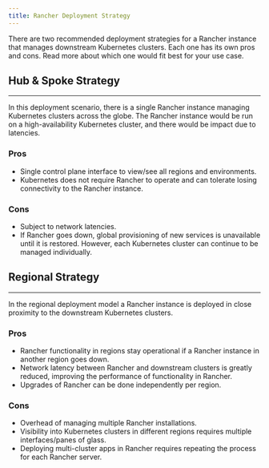 ```yaml
---
title: Rancher Deployment Strategy
---
```


<head>
  <link rel="canonical" href="https://ranchermanager.docs.rancher.com/reference-guides/best-practices/rancher-server/rancher-deployment-strategy"/>
</head>

There are two recommended deployment strategies for a Rancher instance that manages downstream Kubernetes clusters. Each one has its own pros and cons. Read more about which one would fit best for your use case.

## Hub & Spoke Strategy
---

In this deployment scenario, there is a single Rancher instance managing Kubernetes clusters across the globe. The Rancher instance would be run on a high-availability Kubernetes cluster, and there would be impact due to latencies.

### Pros

* Single control plane interface to view/see all regions and environments.
* Kubernetes does not require Rancher to operate and can tolerate losing connectivity to the Rancher instance.

### Cons

* Subject to network latencies.
* If Rancher goes down, global provisioning of new services is unavailable until it is restored. However, each Kubernetes cluster can continue to be managed individually.

## Regional Strategy
---
In the regional deployment model a Rancher instance is deployed in close proximity to the downstream Kubernetes clusters.

### Pros

* Rancher functionality in regions stay operational if a Rancher instance in another region goes down.
* Network latency between Rancher and downstream clusters is greatly reduced, improving the performance of functionality in Rancher.
* Upgrades of Rancher can be done independently per region.

### Cons

* Overhead of managing multiple Rancher installations.
* Visibility into Kubernetes clusters in different regions requires multiple interfaces/panes of glass.
* Deploying multi-cluster apps in Rancher requires repeating the process for each Rancher server.
